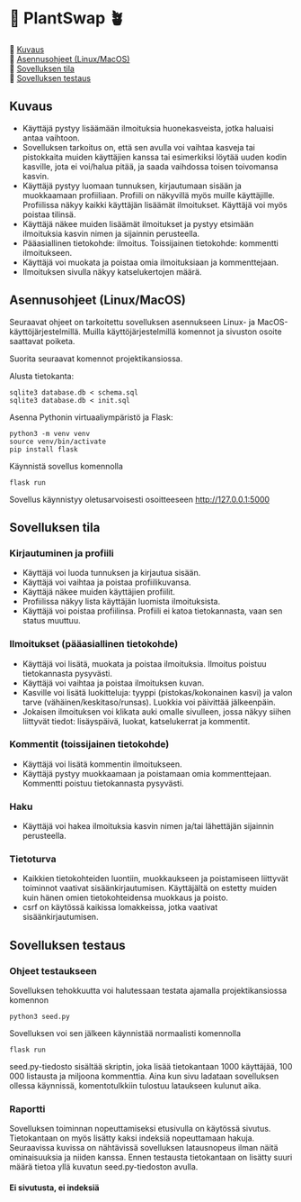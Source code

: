 # 🔄 PlantSwap 🪴

🌵 [Kuvaus](#kuvaus) <br/>
🌵 [Asennusohjeet (Linux/MacOS)](#asennusohjeet) <br/>
🌵 [Sovelluksen tila](#tila) <br/>
🌵 [Sovelluksen testaus](#testaus) <br/>

## <a name="kuvaus"></a> Kuvaus

- Käyttäjä pystyy lisäämään ilmoituksia huonekasveista, jotka haluaisi antaa vaihtoon.
- Sovelluksen tarkoitus on, että sen avulla voi vaihtaa kasveja tai pistokkaita muiden käyttäjien kanssa tai esimerkiksi löytää uuden kodin kasville, jota ei voi/halua pitää, ja saada vaihdossa toisen toivomansa kasvin.
- Käyttäjä pystyy luomaan tunnuksen, kirjautumaan sisään ja muokkaamaan profiiliaan. Profiili on näkyvillä myös muille käyttäjille. Profiilissa näkyy kaikki käyttäjän lisäämät ilmoitukset. Käyttäjä voi myös poistaa tilinsä.
- Käyttäjä näkee muiden lisäämät ilmoitukset ja pystyy etsimään ilmoituksia kasvin nimen ja sijainnin perusteella.
- Pääasiallinen tietokohde: ilmoitus. Toissijainen tietokohde: kommentti ilmoitukseen.
- Käyttäjä voi muokata ja poistaa omia ilmoituksiaan ja kommenttejaan.
- Ilmoituksen sivulla näkyy katselukertojen määrä.

## <a name="asennusohjeet"></a> Asennusohjeet (Linux/MacOS)

Seuraavat ohjeet on tarkoitettu sovelluksen asennukseen Linux- ja MacOS-käyttöjärjestelmillä. Muilla käyttöjärjestelmillä komennot ja sivuston osoite saattavat poiketa.

Suorita seuraavat komennot projektikansiossa.

Alusta tietokanta:

```
sqlite3 database.db < schema.sql
sqlite3 database.db < init.sql
```

Asenna Pythonin virtuaaliympäristö ja Flask:

```
python3 -m venv venv
source venv/bin/activate
pip install flask
```

Käynnistä sovellus komennolla

```
flask run
```

Sovellus käynnistyy oletusarvoisesti osoitteeseen http://127.0.0.1:5000

## <a name="tila"></a> Sovelluksen tila

### Kirjautuminen ja profiili

- Käyttäjä voi luoda tunnuksen ja kirjautua sisään.
- Käyttäjä voi vaihtaa ja poistaa profiilikuvansa.
- Käyttäjä näkee muiden käyttäjien profiilit.
- Profiilissa näkyy lista käyttäjän luomista ilmoituksista.
- Käyttäjä voi poistaa profiilinsa. Profiili ei katoa tietokannasta, vaan sen status muuttuu.

### Ilmoitukset (pääasiallinen tietokohde)

- Käyttäjä voi lisätä, muokata ja poistaa ilmoituksia. Ilmoitus poistuu tietokannasta pysyvästi.
- Käyttäjä voi vaihtaa ja poistaa ilmoituksen kuvan.
- Kasville voi lisätä luokitteluja: tyyppi (pistokas/kokonainen kasvi) ja valon tarve (vähäinen/keskitaso/runsas). Luokkia voi päivittää jälkeenpäin.
- Jokaisen ilmoituksen voi klikata auki omalle sivulleen, jossa näkyy siihen liittyvät tiedot: lisäyspäivä, luokat, katselukerrat ja kommentit.

### Kommentit (toissijainen tietokohde)

- Käyttäjä voi lisätä kommentin ilmoitukseen.
- Käyttäjä pystyy muokkaamaan ja poistamaan omia kommenttejaan. Kommentti poistuu tietokannasta pysyvästi.

### Haku

- Käyttäjä voi hakea ilmoituksia kasvin nimen ja/tai lähettäjän sijainnin perusteella.

### Tietoturva

- Kaikkien tietokohteiden luontiin, muokkaukseen ja poistamiseen liittyvät toiminnot vaativat sisäänkirjautumisen. Käyttäjältä on estetty muiden kuin hänen omien tietokohteidensa muokkaus ja poisto.
- csrf on käytössä kaikissa lomakkeissa, jotka vaativat sisäänkirjautumisen.

## <a name="testaus"></a> Sovelluksen testaus

### Ohjeet testaukseen

Sovelluksen tehokkuutta voi halutessaan testata ajamalla projektikansiossa komennon

```
python3 seed.py
```

Sovelluksen voi sen jälkeen käynnistää normaalisti komennolla 

```
flask run
```

seed.py-tiedosto sisältää skriptin, joka lisää tietokantaan 1000 käyttäjää, 100 000 listausta ja miljoona kommenttia. Aina kun sivu ladataan sovelluksen ollessa käynnissä, komentotulkkiin tulostuu lataukseen kulunut aika.

### Raportti

Sovelluksen toiminnan nopeuttamiseksi etusivulla on käytössä sivutus. Tietokantaan on myös lisätty kaksi indeksiä nopeuttamaan hakuja. Seuraavissa kuvissa on nähtävissä sovelluksen latausnopeus ilman näitä ominaisuuksia ja niiden kanssa. Ennen testausta tietokantaan on lisätty suuri määrä tietoa yllä kuvatun seed.py-tiedoston avulla.

#### Ei sivutusta, ei indeksiä

